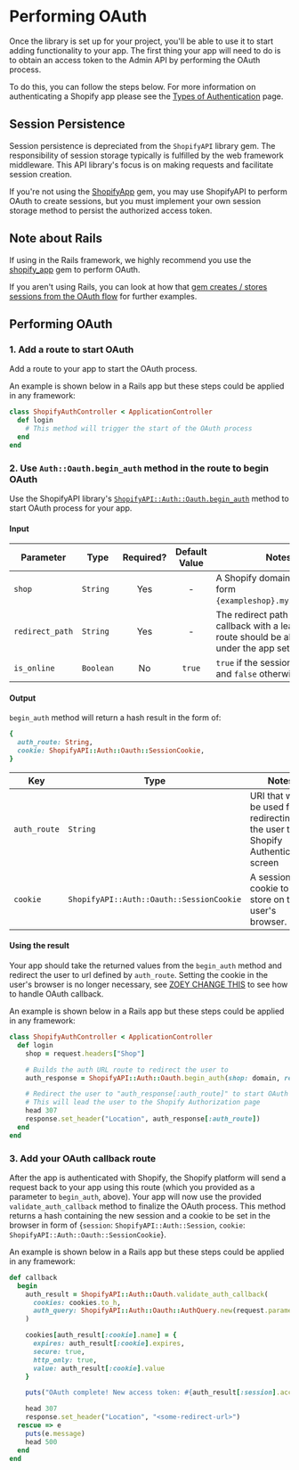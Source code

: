 # Performing OAuth

Once the library is set up for your project, you'll be able to use it to start adding functionality to your app. The first thing your app will need to do is to obtain an access token to the Admin API by performing the OAuth process.

To do this, you can follow the steps below.
For more information on authenticating a Shopify app please see the [Types of Authentication](https://shopify.dev/docs/apps/auth#types-of-authentication) page.

## Session Persistence
Session persistence is depreciated from the `ShopifyAPI` library gem. The responsibility of session storage typically is fulfilled by the web framework middleware.
This API library's focus is on making requests and facilitate session creation.

If you're not using the [ShopifyApp](https://github.com/Shopify/shopify_app) gem, you may use ShopifyAPI to perform OAuth to create sessions, but you must implement your own session storage method to persist the authorized access token.

## Note about Rails
If using in the Rails framework, we highly recommend you use the [shopify_app](https://github.com/Shopify/shopify_app) gem to perform OAuth.

If you aren't using Rails, you can look at how that [gem creates / stores sessions from the OAuth flow](https://github.com/Shopify/shopify_app/blob/2f90af43173041d145f578dcd6448f238b69f9fe/app/controllers/shopify_app/callback_controller.rb#L9) for further examples.

## Performing OAuth
### 1. Add a route to start OAuth
Add a route to your app to start the OAuth process.

An example is shown below in a Rails app but these steps could be applied in any framework:

```ruby
class ShopifyAuthController < ApplicationController
  def login
    # This method will trigger the start of the OAuth process
  end
end
```

### 2. Use `Auth::Oauth.begin_auth` method in the route to begin OAuth
Use the ShopifyAPI library's [`ShopifyAPI::Auth::Oauth.begin_auth`](https://github.com/Shopify/shopify-api-ruby/blob/main/lib/shopify_api/auth/oauth.rb#L22) method to start OAuth process for your app.

#### Input
| Parameter      | Type                   | Required? | Default Value | Notes                                                                                                       |
| -------------- | ---------------------- | :-------: | :-----------: | ----------------------------------------------------------------------------------------------------------- |
| `shop`          | `String`               |    Yes    |       -       | A Shopify domain name in the form `{exampleshop}.myshopify.com`.                                            |
| `redirect_path` | `String`               |    Yes    |       -       | The redirect path used for callback with a leading `/`. The route should be allowed under the app settings. |
| `is_online`     | `Boolean`              |    No     |    `true`     | `true` if the session is online and `false` otherwise.                                                      |

#### Output
`begin_auth` method will return a hash result in the form of:
```ruby
{
  auth_route: String,
  cookie: ShopifyAPI::Auth::Oauth::SessionCookie,
}
```

| Key | Type | Notes |
|-----|------|-------|
|`auth_route`|`String`|URI that will be used for redirecting the user to the Shopify Authentication screen|
|`cookie`|`ShopifyAPI::Auth::Oauth::SessionCookie`|A session cookie to store on the user's browser. |

#### Using the result
Your app should take the returned values from the `begin_auth` method and redirect the user to url defined by `auth_route`.
Setting the cookie in the user's browser is no longer necessary, see [ZOEY CHANGE THIS]() to see how to handle OAuth callback. 

An example is shown below in a Rails app but these steps could be applied in any framework:

```ruby
class ShopifyAuthController < ApplicationController
  def login
    shop = request.headers["Shop"]

    # Builds the auth URL route to redirect the user to
    auth_response = ShopifyAPI::Auth::Oauth.begin_auth(shop: domain, redirect_path: "/auth/callback")

    # Redirect the user to "auth_response[:auth_route]" to start OAuth
    # This will lead the user to the Shopify Authorization page
    head 307
    response.set_header("Location", auth_response[:auth_route])
  end
end
```


### 3. Add your OAuth callback route

After the app is authenticated with Shopify, the Shopify platform will send a request back to your app using this route (which you provided as a parameter to `begin_auth`, above). Your app will now use the provided `validate_auth_callback` method to finalize the OAuth process. This method returns a hash containing the new session and a cookie to be set in the browser in form of {`session`: `ShopifyAPI::Auth::Session`, `cookie`: `ShopifyAPI::Auth::Oauth::SessionCookie`}.

An example is shown below in a Rails app but these steps could be applied in any framework:

```ruby
def callback
  begin
    auth_result = ShopifyAPI::Auth::Oauth.validate_auth_callback(
      cookies: cookies.to_h,
      auth_query: ShopifyAPI::Auth::Oauth::AuthQuery.new(request.parameters.symbolize_keys.except(:controller, :action))
    )

    cookies[auth_result[:cookie].name] = {
      expires: auth_result[:cookie].expires,
      secure: true,
      http_only: true,
      value: auth_result[:cookie].value
    }

    puts("OAuth complete! New access token: #{auth_result[:session].access_token}")

    head 307
    response.set_header("Location", "<some-redirect-url>")
  rescue => e
    puts(e.message)
    head 500
  end
end
```


